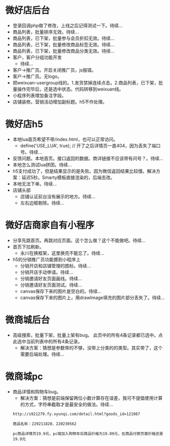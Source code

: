 # 微好店后台
* 登录回调php做了修改，上线之后记得测试一下。待续...
* 商品列表，批量排序无效。待续...
* 商品列表，已下架，批量参与会员折扣无效。待续...
* 商品列表，已下架，批量修改商品标签无效。待续...
* 商品列表，已下架，批量修改商品分类无效。待续...
* 客户，客户分组功能开发
    - 待续...
* 客户->推广员。开启关闭推广员，js报错。
* 客户->推广员。无logo。
* 把weixuan-usergroup线的。1.发货禁掉连续点击。2.商品列表，已下架，批量操作完毕后，还是选中状态。代码转移到weixuan线。
* 小程序列表增加备注字段。
* 店铺装修。营销活动增加副标题。h5不作处理。

# 微好店h5
* 本地lua首页希望不带/index.html，也可以正常访问。
    - define('USE_LUA', true); // 开了之后详情页一直404，因为丢失了端口号。待续...
* 反馈问题。本地首页。接口返回的数据。商详链接不应该带有问号？。待续...
* 本地怎么测试lua拼团。待续...
* h5支付成功了，但是结果显示的是失败。因为微信返回结果比较慢。解决方案：延迟5秒。Smarty模板直接渲染的，后端去改。
* 本地无法下单。待续...
* 店铺头部
    - 店铺认证前台没有展示的地方。待续...
    - 左右边框剔除。待续...

# 微好店商家自有小程序
* 分享先跳首页。再跳对应页面。这个怎么做？这个不能做吧。待续...
* 首页下拉刷新。
    - 永川在换框架，这里换完不能忘了。待续...
* h5的分销推广员功能挪到小程序上
    - 分销开店和店铺管理的图标。待续...
    - 分销开店手动申请。待续...
    - 分销邀请好友页面画线。待续...
    - 分销邀请好友页面测试。待续...
    - canvas保存下来的图片是空白的。待续...
    - canvas保存下来的图片上，用drawImage填充的图片部分丢失了。待续...

# 微商城后台
* 高级搜索，批量下架，批量上架有bug。 此页中的所有4条记录都已选中。点此选中当前列表中的所有4条记录。
    - 解决方案：猜想是参数带的不够，没带上分类的的类型。其实带了，这个需要后端处理。待续...

# 微商城pc
* 商品详情和购物车bug。
    - 解决方案：猜想是前端保留两位小数计算存在误差，我可不提倡使用计算的方式，字符串截取才是最安全的做法。待续...
    ```
    http://s921279.fy.xyunqi.com/detail.html?goods_id=121087

    商品名称：229211820、220230562

    pc商品详情页19.9元，pc端加入购物车后商品价格为19.89元，在商品付款页面价格还是19.9元
    ```
